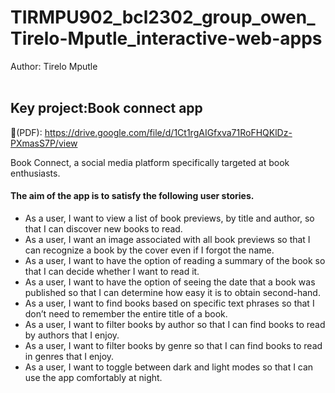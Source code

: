# TIRMPU902_bcl2302_group_owen_Tirelo-Mputle_interactive-web-apps
Author: Tirelo Mputle <br>
<br>

## Key project:Book connect app

🔗(PDF): https://drive.google.com/file/d/1Ct1rgAIGfxva71RoFHQKlDz-PXmasS7P/view

Book Connect, a social media platform specifically targeted at book enthusiasts. <br>

#### The aim of the app is to satisfy the following user stories.<br>
* As a user, I want to view a list of book previews, by title and author, so that I can discover new books to read. <br>
* As a user, I want an image associated with all book previews so that I can recognize a book by the cover even if I forgot the name. <br>
* As a user, I want to have the option of reading a summary of the book so that I can decide whether I want to read it. <br>
* As a user, I want to have the option of seeing the date that a book was published so that I can determine how easy it is to obtain second-hand. <br>
* As a user, I want to find books based on specific text phrases so that I don’t need to remember the entire title of a book. <br>
* As a user, I want to filter books by author so that I can find books to read by authors that I enjoy. <br>
* As a user, I want to filter books by genre so that I can find books to read in genres that I enjoy. <br>
* As a user, I want to toggle between dark and light modes so that I can use the app comfortably at night. <br>
